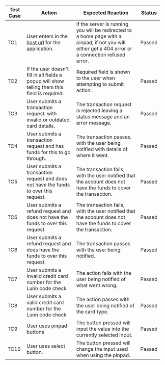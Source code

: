 | Test Case | Action                                                                                            | Expected Reaction                                                                                                                                   | Status |
| --------- | ------------------------------------------------------------------------------------------------- | --------------------------------------------------------------------------------------------------------------------------------------------------- | ------ |
| TC1       | User enters in the [host url](http://localhost:8080/) for the  application.                | If the server is running you will be redirected to a home page with a pinpad, if not you will either get a 404 error or a connection refused error. | Passed |
| TC2     | If the user doesn't fill in all fields a popup will show telling them this field is required.     | Required field is shown to the user when attempting to submit action.                                                                               | Passed |
| TC3     | User submits a transaction request, with invalid or outdated card details.                                    | The transaction request is rejected leaving a status message and an error message.                                                 | Passed |
| TC4     | User submits a transaction request and has funds for this to go through.     | The transaction passes, with the user being notified with details of where it went.                                                                                     | Passed |
| TC5     | User submits a transaction request and does not have the funds to over this request. | The transaction fails, with the user notified that the account does not have the funds to cover the transaction.                                 | Passed |
| TC6     | User submits a refund request and does not have the funds to over this request. | The transaction fails, with the user notified that the account does not have the funds to cover the transaction.                                 | Passed |
| TC6     | User submits a refund request and does have the funds to over this request. | The transaction passes with the user being notified.                       | Passed |
| TC7     | User submits a Invalid credit card number for the Lunn code check | The action fails with the user being notified of what went wrong.                       | Passed |
| TC8     | User submits a valid credit card number for the Lunn code check | The action passes with the user being notified of the card type.                       | Passed |
| TC9     | User uses pinpad buttons | The button pressed will input the value into the currently selected input.          | Passed |
| TC10     | User uses select button. | The button pressed will change the input used when using the pinpad. | Passed |